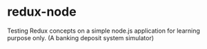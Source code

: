 # redux-node
Testing Redux concepts on a simple node.js application for learning purpose only.
(A banking deposit system simulator)
